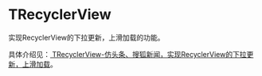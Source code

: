 # TRecyclerView
实现RecyclerView的下拉更新，上滑加载的功能。


具体介绍见：[ TRecyclerView-仿头条、搜狐新闻，实现RecyclerView的下拉更新，上滑加载](https://www.jianshu.com/p/50b7f60a67be)。
